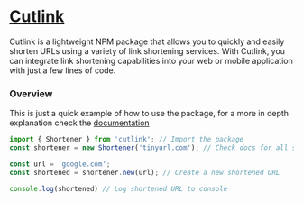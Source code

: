 # [Cutlink](https://github.com/lqvers/cutlink)
 Cutlink is a lightweight NPM package that allows you to quickly and easily shorten URLs using a variety of link shortening services. With Cutlink, you can integrate link shortening capabilities into your web or mobile application with just a few lines of code.

### Overview
This is just a quick example of how to use the package, for a more in depth explanation check the [documentation](https://github.com/lqvers/cutlink/master/docs.md)

```ts
import { Shortener } from 'cutlink'; // Import the package
const shortener = new Shortener('tinyurl.com'); // Check docs for all supported shorteners

const url = 'google.com';
const shortened = shortener.new(url); // Create a new shortened URL

console.log(shortened) // Log shortened URL to console
```